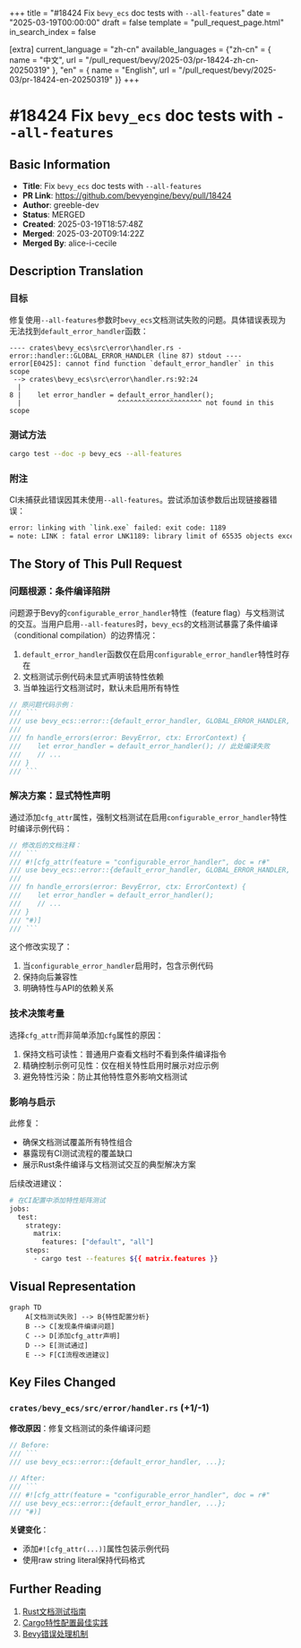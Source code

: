 +++
title = "#18424 Fix `bevy_ecs` doc tests with `--all-features`"
date = "2025-03-19T00:00:00"
draft = false
template = "pull_request_page.html"
in_search_index = false

[extra]
current_language = "zh-cn"
available_languages = {"zh-cn" = { name = "中文", url = "/pull_request/bevy/2025-03/pr-18424-zh-cn-20250319" }, "en" = { name = "English", url = "/pull_request/bevy/2025-03/pr-18424-en-20250319" }}
+++

# #18424 Fix `bevy_ecs` doc tests with `--all-features`

## Basic Information
- **Title**: Fix `bevy_ecs` doc tests with `--all-features`
- **PR Link**: https://github.com/bevyengine/bevy/pull/18424
- **Author**: greeble-dev
- **Status**: MERGED
- **Created**: 2025-03-19T18:57:48Z
- **Merged**: 2025-03-20T09:14:22Z
- **Merged By**: alice-i-cecile

## Description Translation
### 目标
修复使用`--all-features`参数时`bevy_ecs`文档测试失败的问题。具体错误表现为无法找到`default_error_handler`函数：

```
---- crates\bevy_ecs\src\error\handler.rs - error::handler::GLOBAL_ERROR_HANDLER (line 87) stdout ----
error[E0425]: cannot find function `default_error_handler` in this scope
 --> crates\bevy_ecs\src\error\handler.rs:92:24
  |
8 |    let error_handler = default_error_handler();
  |                        ^^^^^^^^^^^^^^^^^^^^^ not found in this scope
```

### 测试方法
```bash
cargo test --doc -p bevy_ecs --all-features
```

### 附注
CI未捕获此错误因其未使用`--all-features`。尝试添加该参数后出现链接器错误：
```bash
error: linking with `link.exe` failed: exit code: 1189
= note: LINK : fatal error LNK1189: library limit of 65535 objects exceeded
```

## The Story of This Pull Request

### 问题根源：条件编译陷阱
问题源于Bevy的`configurable_error_handler`特性（feature flag）与文档测试的交互。当用户启用`--all-features`时，`bevy_ecs`的文档测试暴露了条件编译（conditional compilation）的边界情况：

1. `default_error_handler`函数仅在启用`configurable_error_handler`特性时存在
2. 文档测试示例代码未显式声明该特性依赖
3. 当单独运行文档测试时，默认未启用所有特性

```rust
// 原问题代码示例：
/// ```
/// use bevy_ecs::error::{default_error_handler, GLOBAL_ERROR_HANDLER, BevyError, ErrorContext, panic};
/// 
/// fn handle_errors(error: BevyError, ctx: ErrorContext) {
///    let error_handler = default_error_handler(); // 此处编译失败
///    // ...
/// }
/// ```
```

### 解决方案：显式特性声明
通过添加`cfg_attr`属性，强制文档测试在启用`configurable_error_handler`特性时编译示例代码：

```rust
// 修改后的文档注释：
/// ```
/// #![cfg_attr(feature = "configurable_error_handler", doc = r#"
/// use bevy_ecs::error::{default_error_handler, GLOBAL_ERROR_HANDLER, BevyError, ErrorContext, panic};
/// 
/// fn handle_errors(error: BevyError, ctx: ErrorContext) {
///    let error_handler = default_error_handler();
///    // ...
/// }
/// "#)]
/// ```
```

这个修改实现了：
1. 当`configurable_error_handler`启用时，包含示例代码
2. 保持向后兼容性
3. 明确特性与API的依赖关系

### 技术决策考量
选择`cfg_attr`而非简单添加`cfg`属性的原因：
1. 保持文档可读性：普通用户查看文档时不看到条件编译指令
2. 精确控制示例可见性：仅在相关特性启用时展示对应示例
3. 避免特性污染：防止其他特性意外影响文档测试

### 影响与启示
此修复：
- 确保文档测试覆盖所有特性组合
- 暴露现有CI测试流程的覆盖缺口
- 展示Rust条件编译与文档测试交互的典型解决方案

后续改进建议：
```bash
# 在CI配置中添加特性矩阵测试
jobs:
  test:
    strategy:
      matrix:
        features: ["default", "all"]
    steps:
      - cargo test --features ${{ matrix.features }}
```

## Visual Representation

```mermaid
graph TD
    A[文档测试失败] --> B{特性配置分析}
    B --> C[发现条件编译问题]
    C --> D[添加cfg_attr声明]
    D --> E[测试通过]
    E --> F[CI流程改进建议]
```

## Key Files Changed

### `crates/bevy_ecs/src/error/handler.rs` (+1/-1)
**修改原因**：修复文档测试的条件编译问题

```rust
// Before:
/// ```
/// use bevy_ecs::error::{default_error_handler, ...};

// After:
/// ```
/// #![cfg_attr(feature = "configurable_error_handler", doc = r#"
/// use bevy_ecs::error::{default_error_handler, ...};
/// "#)]
```

**关键变化**：
- 添加`#![cfg_attr(...)]`属性包装示例代码
- 使用raw string literal保持代码格式

## Further Reading
1. [Rust文档测试指南](https://doc.rust-lang.org/rustdoc/documentation-tests.html)
2. [Cargo特性配置最佳实践](https://doc.rust-lang.org/cargo/reference/features.html)
3. [Bevy错误处理机制](https://bevyengine.org/learn/book/error-handling/)